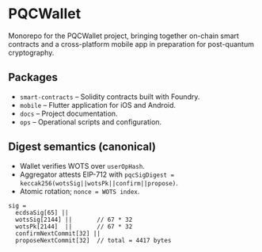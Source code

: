 # PQCWallet

Monorepo for the PQCWallet project, bringing together on-chain smart contracts and a cross-platform mobile app in preparation for post-quantum cryptography.

## Packages

- `smart-contracts` – Solidity contracts built with Foundry.
- `mobile` – Flutter application for iOS and Android.
- `docs` – Project documentation.
- `ops` – Operational scripts and configuration.

## Digest semantics (canonical)

- Wallet verifies WOTS over `userOpHash`.
- Aggregator attests EIP-712 with `pqcSigDigest = keccak256(wotsSig||wotsPk||confirm||propose)`.
- Atomic rotation; `nonce = WOTS index`.

```
sig =
  ecdsaSig[65] ||
  wotsSig[2144] ||       // 67 * 32
  wotsPk[2144]  ||       // 67 * 32
  confirmNextCommit[32] ||
  proposeNextCommit[32]  // total = 4417 bytes
```
